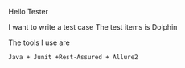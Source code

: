 Hello Tester

I want to write a test case
The test items is Dolphin


The tools I use are

```shell
Java + Junit +Rest-Assured + Allure2
```
